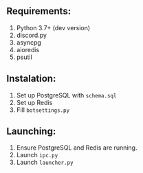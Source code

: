 ## Requirements:
1) Python 3.7+ (dev version)
2) discord.py
3) asyncpg
4) aioredis
5) psutil

## Instalation:
1) Set up PostgreSQL with `schema.sql`
2) Set up Redis
3) Fill `botsettings.py`

## Launching:
1) Ensure PostgreSQL and Redis are running.
2) Launch `ipc.py`
3) Launch `launcher.py`